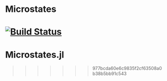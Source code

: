 # Microstates

[![Build Status](https://github.com/Jorvz/Microstates.jl/actions/workflows/CI.yml/badge.svg?branch=main)](https://github.com/Jorvz/Microstates.jl/actions/workflows/CI.yml?query=branch%3Amain)
=======
# Microstates.jl
>>>>>>> 977bcda60e6c9835f2cf63508a0b38b5bb91c543
